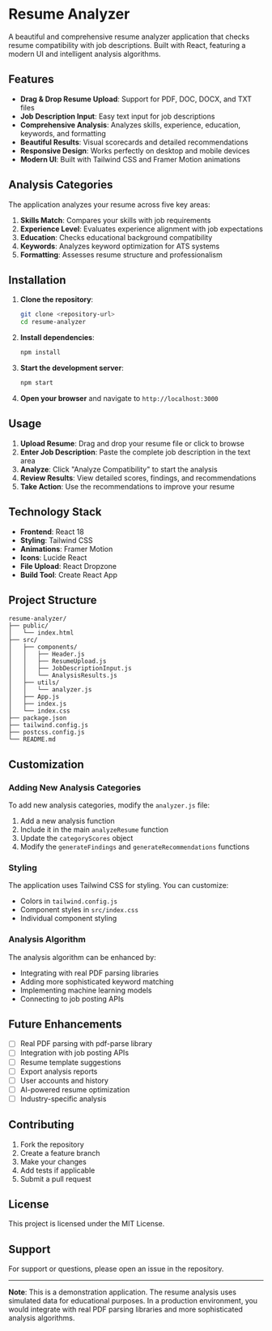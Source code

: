 # Resume Analyzer

A beautiful and comprehensive resume analyzer application that checks resume compatibility with job descriptions. Built with React, featuring a modern UI and intelligent analysis algorithms.

## Features

- **Drag & Drop Resume Upload**: Support for PDF, DOC, DOCX, and TXT files
- **Job Description Input**: Easy text input for job descriptions
- **Comprehensive Analysis**: Analyzes skills, experience, education, keywords, and formatting
- **Beautiful Results**: Visual scorecards and detailed recommendations
- **Responsive Design**: Works perfectly on desktop and mobile devices
- **Modern UI**: Built with Tailwind CSS and Framer Motion animations

## Analysis Categories

The application analyzes your resume across five key areas:

1. **Skills Match**: Compares your skills with job requirements
2. **Experience Level**: Evaluates experience alignment with job expectations
3. **Education**: Checks educational background compatibility
4. **Keywords**: Analyzes keyword optimization for ATS systems
5. **Formatting**: Assesses resume structure and professionalism

## Installation

1. **Clone the repository**:
   ```bash
   git clone <repository-url>
   cd resume-analyzer
   ```

2. **Install dependencies**:
   ```bash
   npm install
   ```

3. **Start the development server**:
   ```bash
   npm start
   ```

4. **Open your browser** and navigate to `http://localhost:3000`

## Usage

1. **Upload Resume**: Drag and drop your resume file or click to browse
2. **Enter Job Description**: Paste the complete job description in the text area
3. **Analyze**: Click "Analyze Compatibility" to start the analysis
4. **Review Results**: View detailed scores, findings, and recommendations
5. **Take Action**: Use the recommendations to improve your resume

## Technology Stack

- **Frontend**: React 18
- **Styling**: Tailwind CSS
- **Animations**: Framer Motion
- **Icons**: Lucide React
- **File Upload**: React Dropzone
- **Build Tool**: Create React App

## Project Structure

```
resume-analyzer/
├── public/
│   └── index.html
├── src/
│   ├── components/
│   │   ├── Header.js
│   │   ├── ResumeUpload.js
│   │   ├── JobDescriptionInput.js
│   │   └── AnalysisResults.js
│   ├── utils/
│   │   └── analyzer.js
│   ├── App.js
│   ├── index.js
│   └── index.css
├── package.json
├── tailwind.config.js
├── postcss.config.js
└── README.md
```

## Customization

### Adding New Analysis Categories

To add new analysis categories, modify the `analyzer.js` file:

1. Add a new analysis function
2. Include it in the main `analyzeResume` function
3. Update the `categoryScores` object
4. Modify the `generateFindings` and `generateRecommendations` functions

### Styling

The application uses Tailwind CSS for styling. You can customize:

- Colors in `tailwind.config.js`
- Component styles in `src/index.css`
- Individual component styling

### Analysis Algorithm

The analysis algorithm can be enhanced by:

- Integrating with real PDF parsing libraries
- Adding more sophisticated keyword matching
- Implementing machine learning models
- Connecting to job posting APIs

## Future Enhancements

- [ ] Real PDF parsing with pdf-parse library
- [ ] Integration with job posting APIs
- [ ] Resume template suggestions
- [ ] Export analysis reports
- [ ] User accounts and history
- [ ] AI-powered resume optimization
- [ ] Industry-specific analysis

## Contributing

1. Fork the repository
2. Create a feature branch
3. Make your changes
4. Add tests if applicable
5. Submit a pull request

## License

This project is licensed under the MIT License.

## Support

For support or questions, please open an issue in the repository.

---

**Note**: This is a demonstration application. The resume analysis uses simulated data for educational purposes. In a production environment, you would integrate with real PDF parsing libraries and more sophisticated analysis algorithms. 